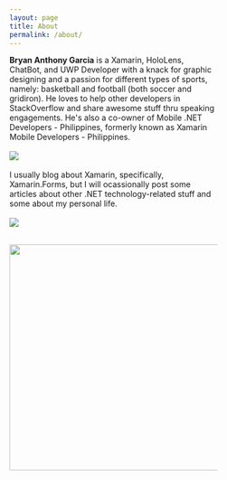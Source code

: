 ```yaml
---
layout: page
title: About
permalink: /about/
---
```


<div>
  <div style="display: inline-block; width: 73%; vertical-align: top;"> <b>Bryan Anthony Garcia</b> is a Xamarin, HoloLens, ChatBot, and UWP Developer with a knack for graphic designing and a passion for different types of sports, namely: basketball and football (both soccer and gridiron). He loves to help other developers in StackOverflow and share awesome stuff thru speaking engagements. He's also a co-owner of Mobile .NET Developers - Philippines, formerly known as Xamarin Mobile Developers - Philippines. <br/><br/>
    <img src="{{siteUrl}}/Mondph.png" /><br/><br/>
  I usually blog about Xamarin, specifically, Xamarin.Forms, but I will ocassionally post some articles about other .NET technology-related stuff and some about my personal life. <br/><br/>
     <img src="https://camo.githubusercontent.com/2dc7d698e708e22f2c3508b09a8fbe092364f275/68747470733a2f2f7777772e706c616e657478616d6172696e2e636f6d2f436f6e74656e742f696d672f706c616e657478616d6172696e2d66656174757265642d62616467652e706e67" /><br/><br/>
   
<img src="{{site.baseurl}}/MVPlogo.png" width="400"/><br/><br/>
</div>
</div>
